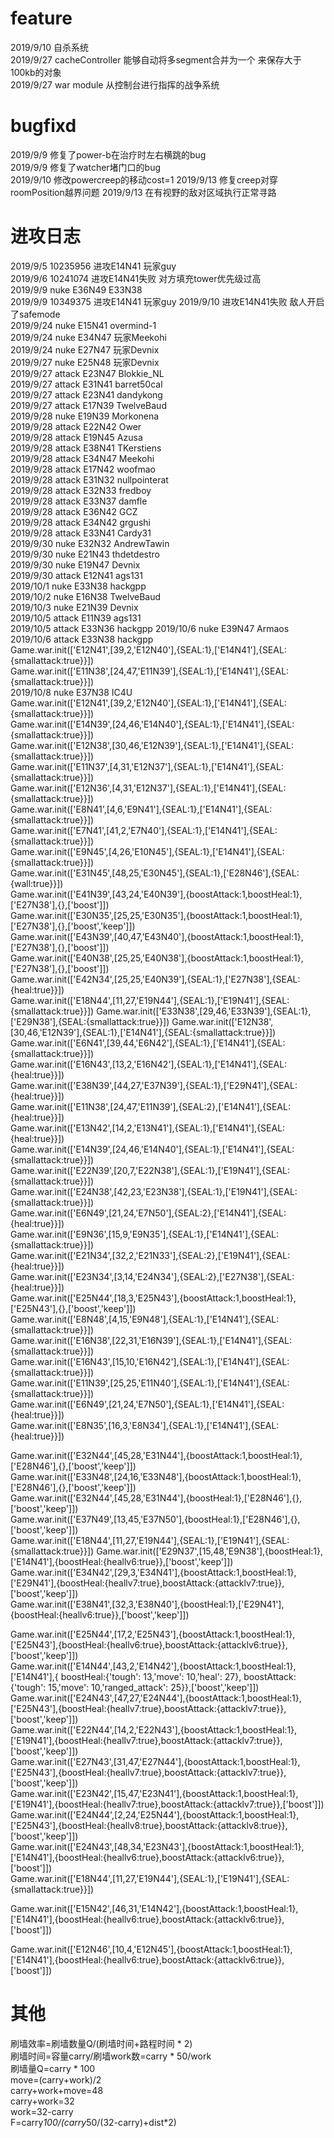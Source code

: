 # feature 
2019/9/10 自杀系统  
2019/9/27 cacheController 能够自动将多segment合并为一个 来保存大于100kb的对象  
2019/9/27 war module 从控制台进行指挥的战争系统  
# bugfixd  
2019/9/9 修复了power-b在治疗时左右横跳的bug  
2019/9/9 修复了watcher堵门口的bug  
2019/9/10 修改powercreep的移动cost=1
2019/9/13 修复creep对穿roomPosition越界问题
2019/9/13 在有视野的敌对区域执行正常寻路

# 进攻日志  
2019/9/5 10235956 进攻E14N41 玩家guy  
2019/9/6 10241074 进攻E14N41失败 对方填充tower优先级过高  
2019/9/9          nuke E36N49 E33N38  
2019/9/9 10349375 进攻E14N41 玩家guy 
2019/9/10         进攻E14N41失败 敌人开启了safemode   
2019/9/24 nuke E15N41 overmind-1  
2019/9/24 nuke E34N47 玩家Meekohi  
2019/9/24 nuke E27N47 玩家Devnix  
2019/9/27 nuke E25N48 玩家Devnix  
2019/9/27 attack E23N47 Blokkie_NL  
2019/9/27 attack E31N41 barret50cal  
2019/9/27 attack E23N41 dandykong  
2019/9/27 attack E17N39 TwelveBaud  
2019/9/28 nuke E19N39 Morkonena  
2019/9/28 attack E22N42 Ower  
2019/9/28 attack E19N45 Azusa  
2019/9/28 attack E38N41 TKerstiens  
2019/9/28 attack E34N47 Meekohi  
2019/9/28 attack E17N42 woofmao  
2019/9/28 attack E31N32 nullpointerat  
2019/9/28 attack E32N33 fredboy  
2019/9/28 attack E33N37 damfle  
2019/9/28 attack E36N42 GCZ  
2019/9/28 attack E34N42 grgushi  
2019/9/28 attack E33N41 Cardy31  
2019/9/30 nuke E32N32 AndrewTawin  
2019/9/30 nuke E21N43 thdetdestro  
2019/9/30 nuke E19N47 Devnix  
2019/9/30 attack E12N41 ags131  
2019/10/1 nuke E33N38 hackgpp    
2019/10/2 nuke E16N38 TwelveBaud      
2019/10/3 nuke E21N39 Devnix  
2019/10/5 attack E11N39 ags131  
2019/10/5 attack E33N36 hackgpp 
2019/10/6 nuke E39N47 Armaos 
2019/10/6 attack E33N38 hackgpp  
Game.war.init(['E12N41',[39,2,'E12N40'],{SEAL:1},['E14N41'],{SEAL:{smallattack:true}}])  
Game.war.init(['E11N38',[24,47,'E11N39'],{SEAL:1},['E14N41'],{SEAL:{smallattack:true}}])  
2019/10/8 nuke E37N38 IC4U  
Game.war.init(['E12N41',[39,2,'E12N40'],{SEAL:1},['E14N41'],{SEAL:{smallattack:true}}])  
Game.war.init(['E14N39',[24,46,'E14N40'],{SEAL:1},['E14N41'],{SEAL:{smallattack:true}}])  
Game.war.init(['E12N38',[30,46,'E12N39'],{SEAL:1},['E14N41'],{SEAL:{smallattack:true}}])  
Game.war.init(['E11N37',[4,31,'E12N37'],{SEAL:1},['E14N41'],{SEAL:{smallattack:true}}])  
Game.war.init(['E12N36',[4,31,'E12N37'],{SEAL:1},['E14N41'],{SEAL:{smallattack:true}}])  
Game.war.init(['E8N41',[4,6,'E9N41'],{SEAL:1},['E14N41'],{SEAL:{smallattack:true}}])  
Game.war.init(['E7N41',[41,2,'E7N40'],{SEAL:1},['E14N41'],{SEAL:{smallattack:true}}])  
Game.war.init(['E9N45',[4,26,'E10N45'],{SEAL:1},['E14N41'],{SEAL:{smallattack:true}}])  
Game.war.init(['E31N45',[48,25,'E30N45'],{SEAL:1},['E28N46'],{SEAL:{wall:true}}])  
Game.war.init(['E41N39',[43,24,'E40N39'],{boostAttack:1,boostHeal:1},['E27N38'],{},['boost']])  
Game.war.init(['E30N35',[25,25,'E30N35'],{boostAttack:1,boostHeal:1},['E27N38'],{},['boost','keep']])  
Game.war.init(['E43N39',[40,47,'E43N40'],{boostAttack:1,boostHeal:1},['E27N38'],{},['boost']])  
Game.war.init(['E40N38',[25,25,'E40N38'],{boostAttack:1,boostHeal:1},['E27N38'],{},['boost']])  
Game.war.init(['E42N34',[25,25,'E40N39'],{SEAL:1},['E27N38'],{SEAL:{heal:true}}])  
Game.war.init(['E18N44',[11,27,'E19N44'],{SEAL:1},['E19N41'],{SEAL:{smallattack:true}}])
Game.war.init(['E33N38',[29,46,'E33N39'],{SEAL:1},['E29N38'],{SEAL:{smallattack:true}}])
Game.war.init(['E12N38',[30,46,'E12N39'],{SEAL:1},['E14N41'],{SEAL:{smallattack:true}}])  
Game.war.init(['E6N41',[39,44,'E6N42'],{SEAL:1},['E14N41'],{SEAL:{smallattack:true}}])  
Game.war.init(['E16N43',[13,2,'E16N42'],{SEAL:1},['E14N41'],{SEAL:{heal:true}}])  
Game.war.init(['E38N39',[44,27,'E37N39'],{SEAL:1},['E29N41'],{SEAL:{heal:true}}])  
Game.war.init(['E11N38',[24,47,'E11N39'],{SEAL:2},['E14N41'],{SEAL:{heal:true}}])  
Game.war.init(['E13N42',[14,2,'E13N41'],{SEAL:1},['E14N41'],{SEAL:{heal:true}}])  
Game.war.init(['E14N39',[24,46,'E14N40'],{SEAL:1},['E14N41'],{SEAL:{smallattack:true}}])  
Game.war.init(['E22N39',[20,7,'E22N38'],{SEAL:1},['E19N41'],{SEAL:{smallattack:true}}])  
Game.war.init(['E24N38',[42,23,'E23N38'],{SEAL:1},['E19N41'],{SEAL:{smallattack:true}}])  
Game.war.init(['E6N49',[21,24,'E7N50'],{SEAL:2},['E14N41'],{SEAL:{heal:true}}])  
Game.war.init(['E9N36',[15,9,'E9N35'],{SEAL:1},['E14N41'],{SEAL:{smallattack:true}}])  
Game.war.init(['E21N34',[32,2,'E21N33'],{SEAL:2},['E19N41'],{SEAL:{heal:true}}])  
Game.war.init(['E23N34',[3,14,'E24N34'],{SEAL:2},['E27N38'],{SEAL:{heal:true}}])  
Game.war.init(['E25N44',[18,3,'E25N43'],{boostAttack:1,boostHeal:1},['E25N43'],{},['boost','keep']])  
Game.war.init(['E8N48',[4,15,'E9N48'],{SEAL:1},['E14N41'],{SEAL:{smallattack:true}}])  
Game.war.init(['E16N38',[22,31,'E16N39'],{SEAL:1},['E14N41'],{SEAL:{smallattack:true}}])  
Game.war.init(['E16N43',[15,10,'E16N42'],{SEAL:1},['E14N41'],{SEAL:{smallattack:true}}])  
Game.war.init(['E11N39',[25,25,'E11N40'],{SEAL:1},['E14N41'],{SEAL:{smallattack:true}}])  
Game.war.init(['E6N49',[21,24,'E7N50'],{SEAL:1},['E14N41'],{SEAL:{heal:true}}])  
Game.war.init(['E8N35',[16,3,'E8N34'],{SEAL:1},['E14N41'],{SEAL:{heal:true}}])  

Game.war.init(['E32N44',[45,28,'E31N44'],{boostAttack:1,boostHeal:1},['E28N46'],{},['boost','keep']])  
Game.war.init(['E33N48',[24,16,'E33N48'],{boostAttack:1,boostHeal:1},['E28N46'],{},['boost','keep']])  
Game.war.init(['E32N44',[45,28,'E31N44'],{boostHeal:1},['E28N46'],{},['boost','keep']])  
Game.war.init(['E37N49',[13,45,'E37N50'],{boostHeal:1},['E28N46'],{},['boost','keep']])  
Game.war.init(['E18N44',[11,27,'E19N44'],{SEAL:1},['E19N41'],{SEAL:{smallattack:true}}])
Game.war.init(['E29N37',[15,48,'E9N38'],{boostHeal:1},['E14N41'],{boostHeal:{heallv6:true}},['boost','keep']])  
Game.war.init(['E34N42',[29,3,'E34N41'],{boostAttack:1,boostHeal:1},['E29N41'],{boostHeal:{heallv7:true},boostAttack:{attacklv7:true}},['boost','keep']])  
Game.war.init(['E38N41',[32,3,'E38N40'],{boostHeal:1},['E29N41'],{boostHeal:{heallv6:true}},['boost','keep']])  

Game.war.init(['E25N44',[17,2,'E25N43'],{boostAttack:1,boostHeal:1},['E25N43'],{boostHeal:{heallv6:true},boostAttack:{attacklv6:true}},['boost','keep']])  
Game.war.init(['E14N44',[43,2,'E14N42'],{boostAttack:1,boostHeal:1},['E14N41'],{
boostHeal:{'tough': 13,'move': 10,'heal': 27},
boostAttack: {'tough': 15,'move': 10,'ranged_attack': 25}},['boost','keep']])  
Game.war.init(['E24N43',[47,27,'E24N44'],{boostAttack:1,boostHeal:1},['E25N43'],{boostHeal:{heallv7:true},boostAttack:{attacklv7:true}},['boost','keep']])  
Game.war.init(['E22N44',[14,2,'E22N43'],{boostAttack:1,boostHeal:1},['E19N41'],{boostHeal:{heallv7:true},boostAttack:{attacklv7:true}},['boost','keep']])  
Game.war.init(['E27N43',[31,47,'E27N44'],{boostAttack:1,boostHeal:1},['E25N43'],{boostHeal:{heallv7:true},boostAttack:{attacklv7:true}},['boost','keep']])  
Game.war.init(['E23N42',[15,47,'E23N41'],{boostAttack:1,boostHeal:1},['E19N41'],{boostHeal:{heallv7:true},boostAttack:{attacklv7:true}},['boost']])  
Game.war.init(['E24N44',[2,24,'E25N44'],{boostAttack:1,boostHeal:1},['E25N43'],{boostHeal:{heallv8:true},boostAttack:{attacklv8:true}},['boost','keep']])  
Game.war.init(['E24N43',[48,34,'E23N43'],{boostAttack:1,boostHeal:1},['E14N41'],{boostHeal:{heallv6:true},boostAttack:{attacklv6:true}},['boost']])  
Game.war.init(['E18N44',[11,27,'E19N44'],{SEAL:1},['E19N41'],{SEAL:{smallattack:true}}])

Game.war.init(['E15N42',[46,31,'E14N42'],{boostAttack:1,boostHeal:1},['E14N41'],{boostHeal:{heallv6:true},boostAttack:{attacklv6:true}},['boost']])  

Game.war.init(['E12N46',[10,4,'E12N45'],{boostAttack:1,boostHeal:1},['E14N41'],{boostHeal:{heallv6:true},boostAttack:{attacklv6:true}},['boost']])  


# 其他  
刷墙效率=刷墙数量Q/(刷墙时间+路程时间 * 2)  
刷墙时间=容量carry/刷墙work数=carry * 50/work  
刷墙量Q=carry * 100  
move=(carry+work)/2  
carry+work+move=48  
carry+work=32  
work=32-carry   
F=carry*100/(carry*50/(32-carry)+dist*2)